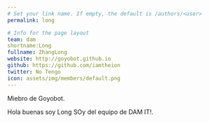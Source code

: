```yaml
---
# Set your link name. If empty, the default is /authors/<user>
permalink: long

# Info for the page layout
team: dam
shortname:Long
fullname: ZhangLong
website: http://goyobot.github.io
github: https://github.com/iamtheion
twitter: No Tengo
icon: assets/img/members/default.png
---
```


Miebro de Goyobot.
  
Hola buenas soy Long SOy del equipo de DAM IT!.
